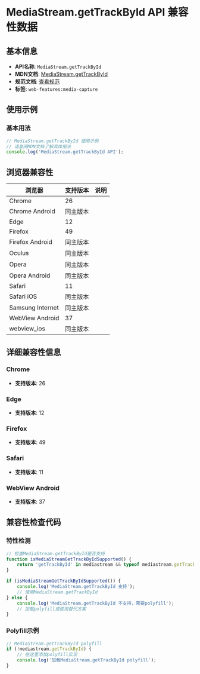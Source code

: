 # MediaStream.getTrackById API 兼容性数据

## 基本信息

- **API名称**: `MediaStream.getTrackById`
- **MDN文档**: [MediaStream.getTrackById](https://developer.mozilla.org/docs/Web/API/MediaStream/getTrackById)
- **规范文档**: [查看规范](https://w3c.github.io/mediacapture-main/#dom-mediastream-gettrackbyid)
- **标签**: `web-features:media-capture`

## 使用示例

### 基本用法

```javascript
// MediaStream.getTrackById 使用示例
// 请查阅MDN文档了解具体用法
console.log('MediaStream.getTrackById API');
```

## 浏览器兼容性

| 浏览器 | 支持版本 | 说明 |
|--------|----------|------|
| Chrome | 26 |  |
| Chrome Android | 同主版本 |  |
| Edge | 12 |  |
| Firefox | 49 |  |
| Firefox Android | 同主版本 |  |
| Oculus | 同主版本 |  |
| Opera | 同主版本 |  |
| Opera Android | 同主版本 |  |
| Safari | 11 |  |
| Safari iOS | 同主版本 |  |
| Samsung Internet | 同主版本 |  |
| WebView Android | 37 |  |
| webview_ios | 同主版本 |  |

## 详细兼容性信息

### Chrome

- **支持版本**: 26

### Edge

- **支持版本**: 12

### Firefox

- **支持版本**: 49

### Safari

- **支持版本**: 11

### WebView Android

- **支持版本**: 37

## 兼容性检查代码

### 特性检测

```javascript
// 检查MediaStream.getTrackById是否支持
function isMediaStreamGetTrackByIdSupported() {
    return 'getTrackById' in mediastream && typeof mediastream.getTrackById === 'function';
}

if (isMediaStreamGetTrackByIdSupported()) {
    console.log('MediaStream.getTrackById 支持');
    // 使用MediaStream.getTrackById
} else {
    console.log('MediaStream.getTrackById 不支持，需要polyfill');
    // 加载polyfill或使用替代方案
}
```

### Polyfill示例

```javascript
// MediaStream.getTrackById polyfill
if (!mediastream.getTrackById) {
    // 在这里添加polyfill实现
    console.log('加载MediaStream.getTrackById polyfill');
}
```

